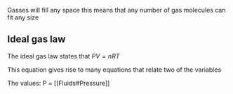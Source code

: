 Gasses will fill any space
this means that any number of gas molecules can fit any size

## Ideal gas law

The ideal gas law states that $PV = nRT$ 

This equation gives rise to many equations that relate two of the variables

The values:
P = [[Fluids#Pressure]]


